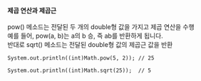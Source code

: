 **제곱 연산과 제곱근**<br><br>
pow() 메소드는 전달된 두 개의 double형 값을 가지고 제곱 연산을 수행<br>
예를 들어, pow(a, b)는 a의 b 승, 즉 ab를 반환하게 됩니다.<br>
반대로 sqrt() 메소드는 전달된 double형 값의 제곱근 값을 반환<br>

```
System.out.println((int)Math.pow(5, 2)); // 25

System.out.println((int)Math.sqrt(25));  // 5
```
